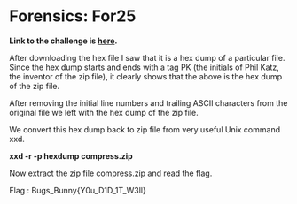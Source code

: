 # Forensics: For25

**Link to the challenge is [here](http://www.bugsbunnyctf.me/challenges).**

After downloading the hex file I saw that it is a hex dump of a particular file. Since the hex dump starts and ends with a tag PK (the initials of Phil Katz, the inventor of the zip file), it clearly shows that the above is the hex dump of the zip file.

After removing the initial line numbers and trailing ASCII characters from the original file we left with the hex dump of the zip file.

We convert this hex dump back to zip file from very useful Unix command xxd.

**xxd -r -p hexdump compress.zip**

Now extract the zip file compress.zip and read the flag.

Flag : Bugs_Bunny{Y0u_D1D_1T_W3ll}
